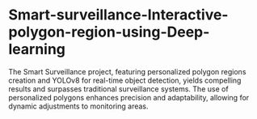 # Smart-surveillance-Interactive-polygon-region-using-Deep-learning
The Smart Surveillance project, featuring personalized polygon regions creation and YOLOv8 for real-time object detection, yields compelling results and surpasses traditional surveillance systems. The use of personalized polygons enhances precision and adaptability, allowing for dynamic adjustments to monitoring areas.
